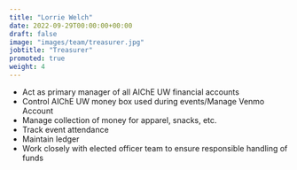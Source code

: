```yaml
---
title: "Lorrie Welch"
date: 2022-09-29T00:00:00+00:00
draft: false
image: "images/team/treasurer.jpg"
jobtitle: "Treasurer"
promoted: true
weight: 4
---
```


- Act as primary manager of all AIChE UW financial accounts
- Control AIChE UW money box used during events/Manage Venmo Account
- Manage collection of money for apparel, snacks, etc.
- Track event attendance
- Maintain ledger
- Work closely with elected officer team to ensure responsible handling of funds